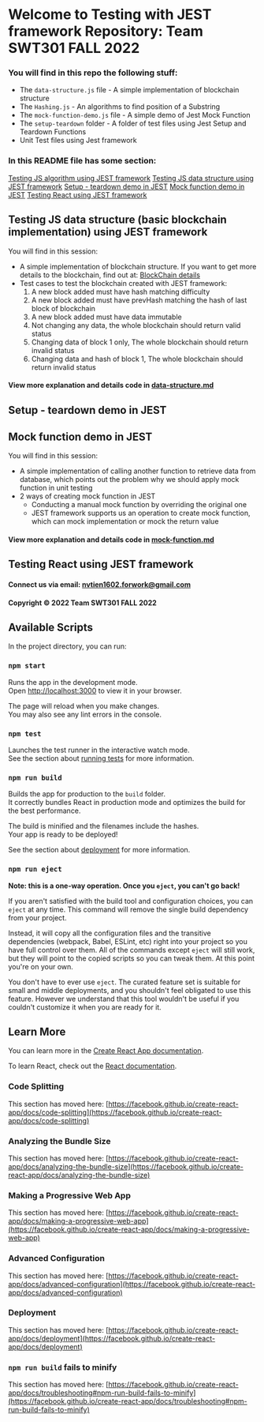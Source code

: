 # Welcome to Testing with JEST framework Repository: Team SWT301 FALL 2022

### You will find in this repo the following stuff:

* The `data-structure.js` file - A simple implementation of blockchain structure
* The `Hashing.js` - An algorithms to find position of a Substring
* The `mock-function-demo.js` file - A simple demo of Jest Mock Function
* The `setup-teardown` folder - A folder of test files using Jest Setup and Teardown Functions
* Unit Test files using Jest framework

### In this README file has some section:
[Testing JS algorithm using JEST framework](https://github.com/viettien1602/swt301-testing-with-jest#testing-js-algorithm-using-jest-framework)
[Testing JS data structure using JEST framework](https://github.com/viettien1602/swt301-testing-with-jest#testing-js-data-structure-basic-blockchain-implementation-using-jest-framework)
[Setup - teardown demo in JEST](https://github.com/viettien1602/swt301-testing-with-jest#setup---teardown-demo-in-jest)
[Mock function demo in JEST](https://github.com/viettien1602/swt301-testing-with-jest#mock-function-demo-in-jest)
[Testing React using JEST framework](https://github.com/viettien1602/swt301-testing-with-jest#testing-react-using-jest-framework)


## Testing JS data structure (basic blockchain implementation) using JEST framework
You will find in this session:
* A simple implementation of blockchain structure. If you want to get more details to the blockchain, find out at: [BlockChain details](https://youtube.com/playlist?list=PLzvRQMJ9HDiTqZmbtFisdXFxul5k0F-Q4)
* Test cases to test the blockchain created with JEST framework:
    1. A new block added must have hash matching difficulty
    2. A new block added must have prevHash matching the hash of last block of blockchain
    3. A new block added must have data immutable
    4. Not changing any data, the whole blockchain should return valid status
    5. Changing data of block 1 only, The whole blockchain should return invalid status
    6. Changing data and hash of block 1, The whole blockchain should return invalid status
#### View more explanation and details code in [data-structure.md](https://github.com/viettien1602/swt301-testing-with-jest/blob/main/testing-js/readme-details/data-structure.md)

## Setup - teardown demo in JEST


## Mock function demo in JEST
You will find in this session:
* A simple implementation of calling another function to retrieve data from database, which points out the problem why we should apply mock function in unit testing
* 2 ways of creating mock function in JEST
    * Conducting a manual mock function by overriding the original one
    * JEST framework supports us an operation to create mock function, which can mock implementation or mock the return value
#### View more explanation and details code in [mock-function.md](https://github.com/viettien1602/swt301-testing-with-jest/blob/main/testing-js/readme-details/mock-function.md)


## Testing React using JEST framework



#### Connect us via email: nvtien1602.forwork@gmail.com

#### Copyright &#169; 2022 Team SWT301 FALL 2022

















## Available Scripts

In the project directory, you can run:

### `npm start`

Runs the app in the development mode.\
Open [http://localhost:3000](http://localhost:3000) to view it in your browser.

The page will reload when you make changes.\
You may also see any lint errors in the console.

### `npm test`

Launches the test runner in the interactive watch mode.\
See the section about [running tests](https://facebook.github.io/create-react-app/docs/running-tests) for more information.

### `npm run build`

Builds the app for production to the `build` folder.\
It correctly bundles React in production mode and optimizes the build for the best performance.

The build is minified and the filenames include the hashes.\
Your app is ready to be deployed!

See the section about [deployment](https://facebook.github.io/create-react-app/docs/deployment) for more information.

### `npm run eject`

**Note: this is a one-way operation. Once you `eject`, you can't go back!**

If you aren't satisfied with the build tool and configuration choices, you can `eject` at any time. This command will remove the single build dependency from your project.

Instead, it will copy all the configuration files and the transitive dependencies (webpack, Babel, ESLint, etc) right into your project so you have full control over them. All of the commands except `eject` will still work, but they will point to the copied scripts so you can tweak them. At this point you're on your own.

You don't have to ever use `eject`. The curated feature set is suitable for small and middle deployments, and you shouldn't feel obligated to use this feature. However we understand that this tool wouldn't be useful if you couldn't customize it when you are ready for it.

## Learn More

You can learn more in the [Create React App documentation](https://facebook.github.io/create-react-app/docs/getting-started).

To learn React, check out the [React documentation](https://reactjs.org/).

### Code Splitting

This section has moved here: [https://facebook.github.io/create-react-app/docs/code-splitting](https://facebook.github.io/create-react-app/docs/code-splitting)

### Analyzing the Bundle Size

This section has moved here: [https://facebook.github.io/create-react-app/docs/analyzing-the-bundle-size](https://facebook.github.io/create-react-app/docs/analyzing-the-bundle-size)

### Making a Progressive Web App

This section has moved here: [https://facebook.github.io/create-react-app/docs/making-a-progressive-web-app](https://facebook.github.io/create-react-app/docs/making-a-progressive-web-app)

### Advanced Configuration

This section has moved here: [https://facebook.github.io/create-react-app/docs/advanced-configuration](https://facebook.github.io/create-react-app/docs/advanced-configuration)

### Deployment

This section has moved here: [https://facebook.github.io/create-react-app/docs/deployment](https://facebook.github.io/create-react-app/docs/deployment)

### `npm run build` fails to minify

This section has moved here: [https://facebook.github.io/create-react-app/docs/troubleshooting#npm-run-build-fails-to-minify](https://facebook.github.io/create-react-app/docs/troubleshooting#npm-run-build-fails-to-minify)

